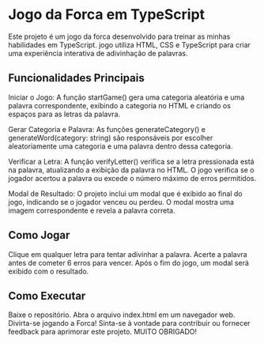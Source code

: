 
# Jogo da Forca em TypeScript
Este projeto é um jogo da forca desenvolvido para treinar as minhas habilidades em TypeScript. 
jogo utiliza HTML, CSS e TypeScript para criar uma experiência interativa de adivinhação de palavras.

## Funcionalidades Principais
Iniciar o Jogo: A função startGame() gera uma categoria aleatória e uma palavra correspondente, exibindo a categoria no HTML e criando os espaços para as letras da palavra.

Gerar Categoria e Palavra: As funções generateCategory() e generateWord(category: string) são responsáveis por escolher aleatoriamente uma categoria e uma palavra dentro dessa categoria.

Verificar a Letra: A função verifyLetter() verifica se a letra pressionada está na palavra, atualizando a exibição da palavra no HTML. O jogo verifica se o jogador acertou a palavra ou excede o número máximo de erros permitidos.

Modal de Resultado: O projeto inclui um modal que é exibido ao final do jogo, indicando se o jogador venceu ou perdeu. O modal mostra uma imagem correspondente e revela a palavra correta.

## Como Jogar
Clique em qualquer letra para tentar adivinhar a palavra.
Acerte a palavra antes de cometer 6 erros para vencer.
Após o fim do jogo, um modal será exibido com o resultado.

## Como Executar
Baixe o repositório.
Abra o arquivo index.html em um navegador web.
Divirta-se jogando a Forca!
Sinta-se à vontade para contribuir ou fornecer feedback para aprimorar este projeto. MUITO OBRIGADO!
